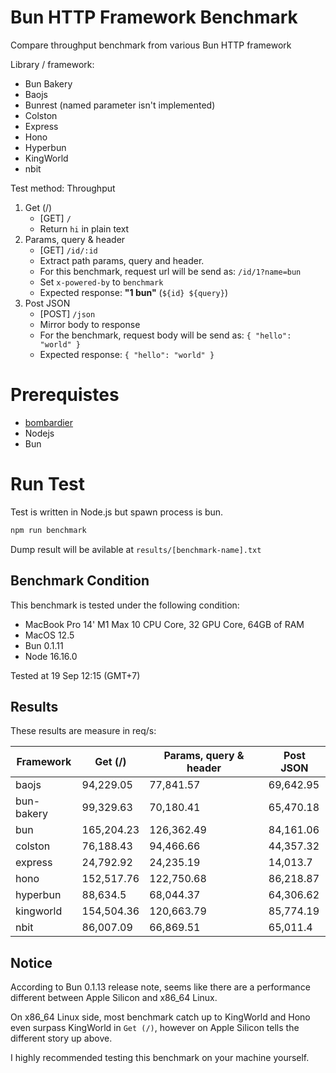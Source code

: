 # Bun HTTP Framework Benchmark
Compare throughput benchmark from various Bun HTTP framework

Library / framework:
- Bun Bakery
- Baojs
- Bunrest (named parameter isn't implemented)
- Colston
- Express
- Hono
- Hyperbun
- KingWorld
- nbit

Test method:
Throughput
1. Get (/)
    - [GET] `/`
    - Return `hi` in plain text
2. Params, query & header
    - [GET] `/id/:id`
    - Extract path params, query and header.
    - For this benchmark, request url will be send as: `/id/1?name=bun`
    - Set `x-powered-by` to `benchmark`
    - Expected response: **"1 bun"** (`${id} ${query}`)
3. Post JSON
    - [POST] `/json`
    - Mirror body to response
    - For the benchmark, request body will be send as: `{ "hello": "world" }`
    - Expected response: `{ "hello": "world" }`

# Prerequistes
- [bombardier](https://github.com/codesenberg/bombardier)
- Nodejs
- Bun

# Run Test
Test is written in Node.js but spawn process is bun.

```typescript
npm run benchmark
```

Dump result will be avilable at `results/[benchmark-name].txt`

## Benchmark Condition
This benchmark is tested under the following condition:
- MacBook Pro 14' M1 Max 10 CPU Core, 32 GPU Core, 64GB of RAM
- MacOS 12.5
- Bun 0.1.11
- Node 16.16.0

Tested at 19 Sep 12:15 (GMT+7)

## Results
These results are measure in req/s:

|  Framework       |  Get (/)    |  Params, query & header | Post JSON  |
| ---------------- | ----------- | ----------------------- | ---------- |
| baojs | 94,229.05 | 77,841.57 | 69,642.95 |
| bun-bakery | 99,329.63 | 70,180.41 | 65,470.18 |
| bun | 165,204.23 | 126,362.49 | 84,161.06 |
| colston | 76,188.43 | 94,466.66 | 44,357.32 |
| express | 24,792.92 | 24,235.19 | 14,013.7 |
| hono | 152,517.76 | 122,750.68 | 86,218.87 |
| hyperbun | 88,634.5 | 68,044.37 | 64,306.62 |
| kingworld | 154,504.36 | 120,663.79 | 85,774.19 |
| nbit | 86,007.09 | 66,869.51 | 65,011.4 |

## Notice
According to Bun 0.1.13 release note, seems like there are a performance different between Apple Silicon and x86_64 Linux.

On x86_64 Linux side, most benchmark catch up to KingWorld and Hono even surpass KingWorld in `Get (/)`, however on Apple Silicon tells the different story up above.

I highly recommended testing this benchmark on your machine yourself.
